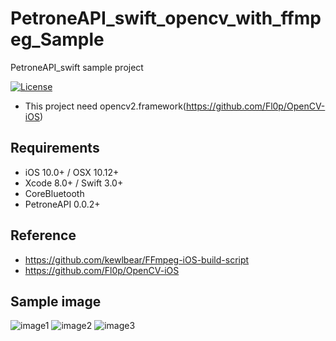# PetroneAPI_swift_opencv_with_ffmpeg_Sample
PetroneAPI_swift sample project

[![License](https://img.shields.io/badge/license-MIT-blue.svg)](http://opensource.org/licenses/MIT)

* This project need opencv2.framework(https://github.com/Fl0p/OpenCV-iOS)
  

## Requirements
* iOS 10.0+ / OSX 10.12+
* Xcode 8.0+ / Swift 3.0+
* CoreBluetooth
* PetroneAPI 0.0.2+

## Reference
* https://github.com/kewlbear/FFmpeg-iOS-build-script
* https://github.com/Fl0p/OpenCV-iOS

## Sample image
![image1](http://byrobot.co.kr/github/IMG_1569.PNG)
![image2](http://byrobot.co.kr/github/IMG_1570.PNG)
![image3](http://byrobot.co.kr/github/IMG_1571.PNG)
